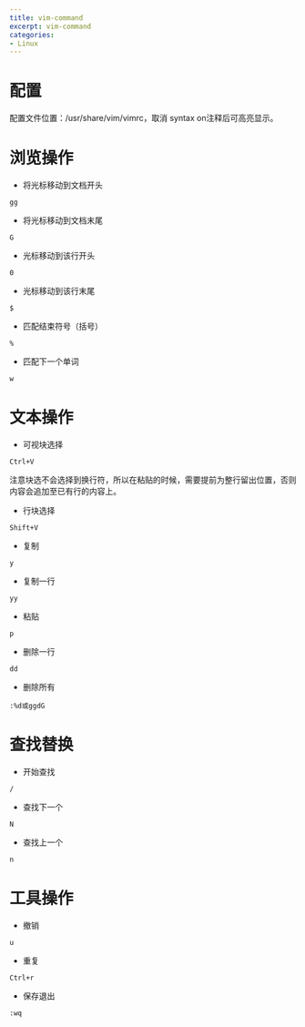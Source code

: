 ```yaml
---
title: vim-command
excerpt: vim-command
categories: 
- Linux
---
```



# 配置
配置文件位置：/usr/share/vim/vimrc，取消 syntax on注释后可高亮显示。

# 浏览操作
* 将光标移动到文档开头
```
gg
```
* 将光标移动到文档末尾
```
G
```
* 光标移动到该行开头
```
0
```
* 光标移动到该行末尾
```
$
```
* 匹配结束符号（括号）
```
%
```
* 匹配下一个单词
```
w
```

# 文本操作
* 可视块选择
```
Ctrl+V
```
注意块选不会选择到换行符，所以在粘贴的时候，需要提前为整行留出位置，否则内容会追加至已有行的内容上。
* 行块选择
```
Shift+V
```
* 复制
```
y
```
* 复制一行
```
yy
```
* 粘贴
```
p
```
* 删除一行
```
dd
```
* 删除所有
```
:%d或ggdG
```

# 查找替换
* 开始查找
```
/
```
* 查找下一个
```
N
```
* 查找上一个
```
n
```

# 工具操作
* 撤销
```
u
```
* 重复
```
Ctrl+r
```
* 保存退出
```
:wq
```

